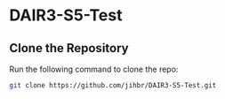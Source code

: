 # DAIR3-S5-Test

## Clone the Repository
Run the following command to clone the repo:
```bash
git clone https://github.com/jihbr/DAIR3-S5-Test.git
```
